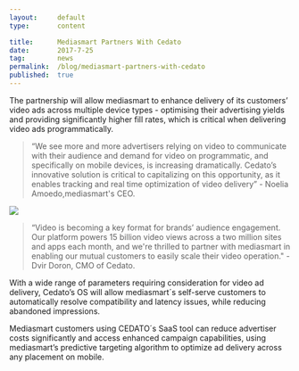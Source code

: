 ```yaml
---
layout:     default
type:       content

title:      Mediasmart Partners With Cedato
date:       2017-7-25
tag:        news
permalink:  /blog/mediasmart-partners-with-cedato
published:  true
---
```


The partnership will allow mediasmart to enhance delivery of its customers’ video ads across multiple device types - optimising their advertising yields and providing significantly higher fill rates, which is critical when delivering video ads programmatically.

 > “We see more and more advertisers relying on video to communicate with their audience and demand for video on programmatic, and specifically on mobile devices, is increasing dramatically. Cedato’s innovative solution is critical to capitalizing on this opportunity, as it enables tracking and real time optimization of video delivery” - Noelia Amoedo,mediasmart's CEO.

![](https://gallery.mailchimp.com/1549aa3ecd52831ec32b07e7c/images/68a24ddf-6209-4da4-b941-e1f63648b788.jpg)

 > “Video is becoming a key format for brands’ audience engagement. Our platform powers 15 billion video views across a two million sites and apps each month, and we're thrilled to partner with mediasmart in enabling our mutual customers to easily scale their video operation." - Dvir Doron, CMO of Cedato.

With a wide range of parameters requiring consideration for video ad delivery, Cedato’s OS will allow mediasmart´s self-serve customers to automatically resolve compatibility and latency issues, while reducing abandoned impressions.

Mediasmart customers using CEDATO´s SaaS tool can reduce advertiser costs significantly and access enhanced campaign capabilities, using mediasmart’s predictive targeting algorithm to optimize ad delivery across any placement on mobile.
